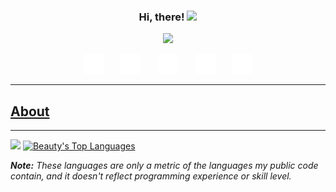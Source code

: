 <h3 align="center">
  Hi, there!
  <img src="https://media.giphy.com/media/hvRJCLFzcasrR4ia7z/giphy.gif" width="28">
</h3>

<p align="center">
  <a href="https://github.com/mzbhewtee/readme-typing-svg"><img src="https://readme-typing-svg.herokuapp.com?duration=7017&color=FFFFFF&background=FF532B00&height=60&lines=I'm+Beauty+Ikudehinbu;Machine+Learning+and+AI+Engineer;UI%2FUX+and+Graphics+designer;Web+Developer"></a>
</p>

<p align="center">
  <a href="https://linkedin.com/beauty-ikudehinbu"><img width="32px" alt="LinkedIn" title="Linkedin" src="images/linkedin.png"/></a>
  &#8287;&#8287;&#8287;&#8287;&#8287;
  <a href="https://twitter.com/ikudehinbu_"><img width="32px" alt="Twitter" title="Twitter" src="images/twitter.png"/></a>
  &#8287;&#8287;&#8287;&#8287;&#8287;
  <a href="https://discord.gg/fPrdqh3Zfu" alt="Discord" title="Discord"><img width="32px" src="images/discord.png"/></a>
  &#8287;&#8287;&#8287;&#8287;&#8287;
  <a href="https://www.instagram.com/mz_bhewtee/" target="blank_"><img width="32px" alt="Instagram" title="Instagram" src="images/instagram.png"/></a>
  &#8287;&#8287;&#8287;&#8287;&#8287;
  <a href=""><img width="32px" alt="Gmail" title="Gmail" src="images/gmail.png">
</p>

---
## About

---
<p>
<a href="https://git.io/streak-stats"><img src="http://github-readme-streak-stats.herokuapp.com?user=mzbhewtee&theme=shades-of-purple&hide_border=true" height="192px"></a>
<a href="https://github.com/mzbhewtee/github-readme-stats"><img alt="Beauty's Top Languages" src="https://github-readme-stats.vercel.app/api/top-langs/?username=mzbhewtee&langs_count=8&layout=compact&theme=shades-of-purple&hide_border=true&bg_color&title_color=FFD700&icon_color=F8D866&hide=Jupyter%20Notebook" height="192px"/></a>
<br/>
</p>

<i><b>Note:</b> These languages are only a metric of the languages my public code contain, and it doesn't reflect programming experience or skill level.</i>


